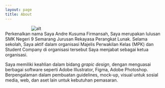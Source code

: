 ```yaml
---
layout: page
title: About
---
```


<span style="display:block;text-align:center; width: 200px;">![alt](https://i.postimg.cc/qqyscFdr/6506-Missing-Filename-File.jpg)</span>
Perkenalkan nama Saya Andre Kusuma Firmansah, Saya merupakan lulusan SMK Negeri 9 Semarang Jurusan Rekayasa Perangkat Lunak. Selama sekolah,
Saya aktif dalam organisasi Majelis Perwakilan Kelas (MPK) dan Student Company di organisasi tersebut Saya menjabat sebagai
ketua organisasi.

Saya memiliki keahlian dalam bidang <i>grapic design</i>, dengan menguasai berbagai software seperti Adobe Illustrator, Figma, Adobe Photoshop. Berpengalaman dalam pembuatan guidelines, mock-up, visual untuk sosial media, web, dan aset lain untuk kebutuhan pemasaran.
